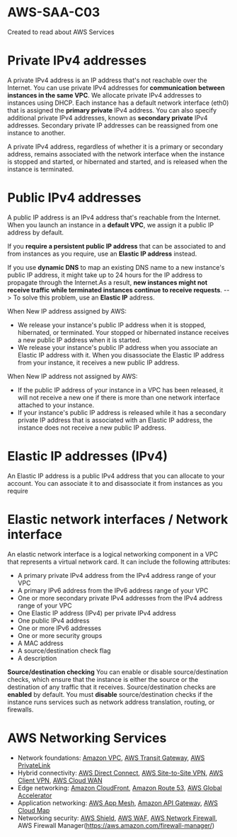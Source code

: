 # AWS-SAA-C03
Created to read about AWS Services
# Private IPv4 addresses
A private IPv4 address is an IP address that's not reachable over the Internet. You can use private IPv4 addresses for **communication between instances in the same VPC**. We allocate private IPv4 addresses to instances using DHCP. 
Each instance has a default network interface (eth0) that is assigned the **primary private** IPv4 address. You can also specify additional private IPv4 addresses, known as **secondary private** IPv4 addresses.
Secondary private IP addresses can be reassigned from one instance to another.

A private IPv4 address, regardless of whether it is a primary or secondary address, remains associated with the network interface when the instance is stopped and started, or hibernated and started,
 and is released when the instance is terminated.

# Public IPv4 addresses
A public IP address is an IPv4 address that's reachable from the Internet. When you launch an instance in a **default VPC**, we assign it a public IP address by default.

If you **require a persistent public IP address** that can be associated to and from instances as you require, use an **Elastic IP address** instead.

If you use **dynamic DNS** to map an existing DNS name to a new instance's public IP address, it might take up to 24 hours for the IP address to propagate through the Internet.As a result, **new instances might not receive traffic while terminated instances continue to receive requests**. -->  To solve this problem, use an **Elastic IP** address. 

When New IP address assigned by AWS:
* We release your instance's public IP address when it is stopped, hibernated, or terminated. Your stopped or hibernated instance receives a new public IP address when it is started.
* We release your instance's public IP address when you associate an Elastic IP address with it. When you disassociate the Elastic IP address from your instance, it receives a new public IP address.

When New IP address not assigned by AWS:
* If the public IP address of your instance in a VPC has been released, it will not receive a new one if there is more than one network interface attached to your instance.
* If your instance's public IP address is released while it has a secondary private IP address that is associated with an Elastic IP address, the instance does not receive a new public IP address.

# Elastic IP addresses (IPv4)

An Elastic IP address is a public IPv4 address that you can allocate to your account. You can associate it to and disassociate it from instances as you require

# Elastic network interfaces / Network interface
An elastic network interface is a logical networking component in a VPC that represents a virtual network card. It can include the following attributes:

* A primary private IPv4 address from the IPv4 address range of your VPC
* A primary IPv6 address from the IPv6 address range of your VPC
* One or more secondary private IPv4 addresses from the IPv4 address range of your VPC
* One Elastic IP address (IPv4) per private IPv4 address
* One public IPv4 address
* One or more IPv6 addresses
* One or more security groups
* A MAC address
* A source/destination check flag
* A description

**Source/destination checking**
You can enable or disable source/destination checks, which ensure that the instance is either the source or the destination of any traffic that it receives. Source/destination checks are **enabled** by default. 
You must **disable** source/destination checks if the instance runs services such as network address translation, routing, or firewalls.

# AWS Networking Services

 * Network foundations: [Amazon VPC](https://docs.aws.amazon.com/vpc/index.html), [AWS Transit Gateway](https://docs.aws.amazon.com/whitepapers/latest/aws-vpc-connectivity-options/aws-transit-gateway.html), [AWS PrivateLink](https://aws.amazon.com/privatelink/?privatelink-blogs.sort-by=item.additionalFields.createdDate&privatelink-blogs.sort-order=desc)
 * Hybrid connectivity: [AWS Direct Connect](https://aws.amazon.com/directconnect/?trk=0292198f-fe46-45b4-b46e-88ee1df3f1f4%E2%89%BBchannel=ps%E2%89%BBcampaign=acquisition%E2%89%BBmedium=ACQ-P%7CPS-GO%7CNon-Brand%7CDesktop%7CSU%7CNetworking%20&%20Content%20Delivery%7CSolution%7CUS%7CEN%7CDSA&ef_id=Cj0KCQiA64GRBhCZARIsAHOLriLpPB_paHeQsfKNjFTfMlJH___3OIXPWpp5QJQfuYlClWqNyKQHeUAaAmhlEALw_wcB:G:s&s_kwcid=AL!4422!3!579408327287!!!g!!), [AWS Site-to-Site VPN](https://docs.aws.amazon.com/vpn/latest/s2svpn/VPC_VPN.html), [AWS Client VPN](https://docs.aws.amazon.com/vpn/latest/clientvpn-admin/what-is.html), [AWS Cloud WAN](https://aws.amazon.com/cloud-wan/)
 * Edge networking: [Amazon CloudFront](https://aws.amazon.com/cloudfront/), [Amazon Route 53](https://aws.amazon.com/route53/), [AWS Global Accelerator](https://aws.amazon.com/global-accelerator/?blogs-global-accelerator.sort-by=item.additionalFields.createdDate&blogs-global-accelerator.sort-order=desc&aws-global-accelerator-wn.sort-by=item.additionalFields.postDateTime&aws-global-accelerator-wn.sort-order=desc)
 * Application networking: [AWS App Mesh](https://aws.amazon.com/app-mesh/?aws-app-mesh-blogs.sort-by=item.additionalFields.createdDate&aws-app-mesh-blogs.sort-order=desc&whats-new-cards.sort-by=item.additionalFields.postDateTime&whats-new-cards.sort-order=desc), [Amazon API Gateway](https://aws.amazon.com/api-gateway/), [AWS Cloud Map](https://aws.amazon.com/cloud-map/)
 * Networking security: [AWS Shield](https://aws.amazon.com/shield/?whats-new-cards.sort-by=item.additionalFields.postDateTime&whats-new-cards.sort-order=desc), [AWS WAF](https://aws.amazon.com/waf/), [AWS Network Firewall](https://aws.amazon.com/network-firewall/?whats-new-cards.sort-by=item.additionalFields.postDateTime&whats-new-cards.sort-order=desc), AWS Firewall Manager(https://aws.amazon.com/firewall-manager/)
